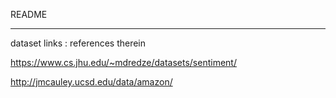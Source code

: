 README

--------------------------------------------



dataset links : references therein

https://www.cs.jhu.edu/~mdredze/datasets/sentiment/

http://jmcauley.ucsd.edu/data/amazon/






